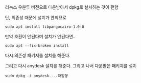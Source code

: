 리눅스 우분투 버전으로 다운받아서 dpkg로 설치하는 것이 편함

단, 의존성 때문에 설치가 안되므로  
```
sudo apt install libpangocairo-1.0-0
```

만약 호환이 안된다며 설치가 안된다면..  
```
sudo apt --fix-broken install
```

다시 의존성 패키지를 설치를 해준다.  


그리고 다시 anydesk 설치를 해준다. 그리고 나서 다운받은 패키지를 설치
```
sudo dpkg -i anydesk....파일명
```

